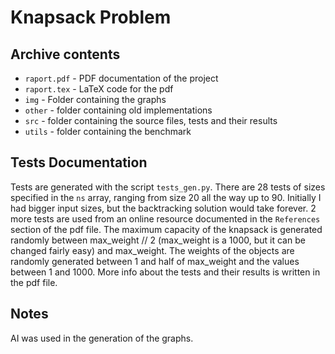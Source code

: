 # Knapsack Problem

## Archive contents
- `raport.pdf` - PDF documentation of the project
- `raport.tex` - LaTeX code for the pdf
- `img` - Folder containing the graphs
- `other` - folder containing old implementations
- `src` - folder containing the source files, tests and their results
- `utils` - folder containing the benchmark

## Tests Documentation
Tests are generated with the script `tests_gen.py`. There are 28 tests of
sizes specified in the `ns` array, ranging from size 20 all the way up to
90. Initially I had bigger input sizes, but the backtracking solution 
would take forever. 2 more tests are used from an online resource 
documented in the `References` section of the pdf file. The maximum 
capacity of the knapsack is generated randomly between max_weight // 2
(max_weight is a 1000, but it can be changed fairly easy) and max_weight.
The weights of the objects are randomly generated between 1 and half of
max_weight and the values between 1 and 1000. More info about the tests
and their results is written in the pdf file.

## Notes
AI was used in the generation of the graphs.
